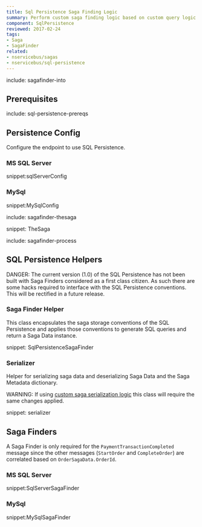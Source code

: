 ```yaml
---
title: Sql Persistence Saga Finding Logic
summary: Perform custom saga finding logic based on custom query logic when the Saga storage is the native Sql Persistence
component: SqlPersistence
reviewed: 2017-02-24
tags:
- Saga
- SagaFinder
related:
- nservicebus/sagas
- nservicebus/sql-persistence
---
```


include: sagafinder-into


## Prerequisites


include: sql-persistence-prereqs


## Persistence Config

Configure the endpoint to use SQL Persistence.


### MS SQL Server

snippet:sqlServerConfig


### MySql

snippet:MySqlConfig


include: sagafinder-thesaga

snippet: TheSaga

include: sagafinder-process


## SQL Persistence Helpers

DANGER: The current version (1.0) of the SQL Persistence has not been built with Saga Finders considered as a first class citizen. As such there are some hacks required to interface with the SQL Persistence conventions. This will be rectified in a future release.


### Saga Finder Helper

This class encapsulates the saga storage conventions of the SQL Persistence and applies those conventions to generate SQL  queries and return a Saga Data instance.

snippet: SqlPersistenceSagaFinder


### Serializer

Helper for serializing saga data and deserializing Saga Data and the Saga Metadata dictionary.

WARNING: If using [custom saga serialization logic](/nservicebus/sql-persistence/saga.md#json-net-settings) this class will require the same changes applied.

snippet: serializer


## Saga Finders

A Saga Finder is only required for the `PaymentTransactionCompleted` message since the other messages (`StartOrder` and `CompleteOrder`) are correlated based on `OrderSagaData.OrderId`.


### MS SQL Server

snippet:SqlServerSagaFinder


### MySql

snippet:MySqlSagaFinder
